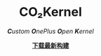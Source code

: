 <div align = center>
<h1>CO₂Kernel</h1>

***C**ustom **O**nePlus **O**pen **K**ernel*

[**下载最新构建**](https://github.com/co2kernel/co2kernel_build/actions)
<h1></h1>
</div>
